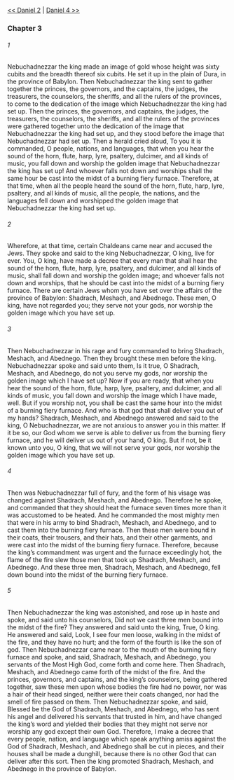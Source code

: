 [<< Daniel 2](Daniel%202.md)  |  [Daniel 4 >>](Daniel%204.md)

### Chapter 3
###### 1
Nebuchadnezzar the king made an image of gold whose height was sixty cubits and the breadth thereof six cubits. He set it up in the plain of Dura, in the province of Babylon. Then Nebuchadnezzar the king sent to gather together the princes, the governors, and the captains, the judges, the treasurers, the counselors, the sheriffs, and all the rulers of the provinces, to come to the dedication of the image which Nebuchadnezzar the king had set up. Then the princes, the governors, and captains, the judges, the treasurers, the counselors, the sheriffs, and all the rulers of the provinces were gathered together unto the dedication of the image that Nebuchadnezzar the king had set up, and they stood before the image that Nebuchadnezzar had set up. Then a herald cried aloud, To you it is commanded, O people, nations, and languages, that when you hear the sound of the horn, flute, harp, lyre, psaltery, dulcimer, and all kinds of music, you fall down and worship the golden image that Nebuchadnezzar the king has set up! And whoever falls not down and worships shall the same hour be cast into the midst of a burning fiery furnace. Therefore, at that time, when all the people heard the sound of the horn, flute, harp, lyre, psaltery, and all kinds of music, all the people, the nations, and the languages fell down and worshipped the golden image that Nebuchadnezzar the king had set up.

###### 2
Wherefore, at that time, certain Chaldeans came near and accused the Jews. They spoke and said to the king Nebuchadnezzar, O king, live for ever. You, O king, have made a decree that every man that shall hear the sound of the horn, flute, harp, lyre, psaltery, and dulcimer, and all kinds of music, shall fall down and worship the golden image; and whoever falls not down and worships, that he should be cast into the midst of a burning fiery furnace. There are certain Jews whom you have set over the affairs of the province of Babylon: Shadrach, Meshach, and Abednego. These men, O king, have not regarded you; they serve not your gods, nor worship the golden image which you have set up.

###### 3
Then Nebuchadnezzar in his rage and fury commanded to bring Shadrach, Meshach, and Abednego. Then they brought these men before the king. Nebuchadnezzar spoke and said unto them, Is it true, O Shadrach, Meshach, and Abednego, do not you serve my gods, nor worship the golden image which I have set up? Now if you are ready, that when you hear the sound of the horn, flute, harp, lyre, psaltery, and dulcimer, and all kinds of music, you fall down and worship the image which I have made, well. But if you worship not, you shall be cast the same hour into the midst of a burning fiery furnace. And who is that god that shall deliver you out of my hands? Shadrach, Meshach, and Abednego answered and said to the king, O Nebuchadnezzar, we are not anxious to answer you in this matter. If it be so, our God whom we serve is able to deliver us from the burning fiery furnace, and he will deliver us out of your hand, O king. But if not, be it known unto you, O king, that we will not serve your gods, nor worship the golden image which you have set up.

###### 4
Then was Nebuchadnezzar full of fury, and the form of his visage was changed against Shadrach, Meshach, and Abednego. Therefore he spoke, and commanded that they should heat the furnace seven times more than it was accustomed to be heated. And he commanded the most mighty men that were in his army to bind Shadrach, Meshach, and Abednego, and to cast them into the burning fiery furnace. Then these men were bound in their coats, their trousers, and their hats, and their other garments, and were cast into the midst of the burning fiery furnace. Therefore, because the king’s commandment was urgent and the furnace exceedingly hot, the flame of the fire slew those men that took up Shadrach, Meshach, and Abednego. And these three men, Shadrach, Meshach, and Abednego, fell down bound into the midst of the burning fiery furnace.

###### 5
Then Nebuchadnezzar the king was astonished, and rose up in haste and spoke, and said unto his counselors, Did not we cast three men bound into the midst of the fire? They answered and said unto the king, True, O king. He answered and said, Look, I see four men loose, walking in the midst of the fire, and they have no hurt; and the form of the fourth is like the son of god. Then Nebuchadnezzar came near to the mouth of the burning fiery furnace and spoke, and said, Shadrach, Meshach, and Abednego, you servants of the Most High God, come forth and come here. Then Shadrach, Meshach, and Abednego came forth of the midst of the fire. And the princes, governors, and captains, and the king’s counselors, being gathered together, saw these men upon whose bodies the fire had no power, nor was a hair of their head singed, neither were their coats changed, nor had the smell of fire passed on them. Then Nebuchadnezzar spoke, and said, Blessed be the God of Shadrach, Meshach, and Abednego, who has sent his angel and delivered his servants that trusted in him, and have changed the king’s word and yielded their bodies that they might not serve nor worship any god except their own God. Therefore, I make a decree that every people, nation, and language which speak anything amiss against the God of Shadrach, Meshach, and Abednego shall be cut in pieces, and their houses shall be made a dunghill, because there is no other God that can deliver after this sort. Then the king promoted Shadrach, Meshach, and Abednego in the province of Babylon.